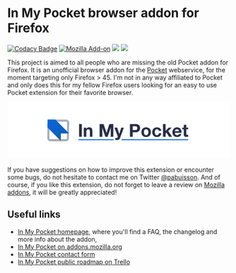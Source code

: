 # In My Pocket browser addon for Firefox

[![Codacy Badge](https://app.codacy.com/project/badge/Grade/1805bb2673234c5fbafa815e15d06538)](https://app.codacy.com/gh/pabuisson/in-my-pocket/dashboard?utm_source=gh&utm_medium=referral&utm_content=&utm_campaign=Badge_grade)
[![Mozilla Add-on](https://img.shields.io/amo/v/in-my-pocket.svg)](https://addons.mozilla.org/firefox/addon/in-my-pocket/)
[![](https://img.shields.io/amo/users/in-my-pocket.svg)](https://addons.mozilla.org/firefox/addon/in-my-pocket/statistics/usage/?last=365)
[![](https://img.shields.io/amo/rating/in-my-pocket.svg)](https://addons.mozilla.org/firefox/addon/in-my-pocket/reviews/)


This project is aimed to all people who are missing the old Pocket addon for Firefox. It is an unofficial browser addon for the [Pocket](http://getpocket.com/) webservice, for the moment targeting only Firefox > 45. I'm not in any way affiliated to Pocket and only does this for my fellow Firefox users looking for an easy to use Pocket extension for their favorite browser.

![In My Pocket 0.11.x logo](./assets/banner.png)

If you have suggestions on how to improve this extension or encounter some bugs, do not hesitate to contact me on Twitter [@pabuisson](https://twitter.com/pabuisson). And of course, if you like this extension, do not forget to leave a review on [Mozilla addons](https://addons.mozilla.org/en-US/firefox/addon/in-my-pocket/), it will be greatly appreciated!

## Useful links

* [In My Pocket homepage](https://inmypocketaddon.com), where you'll find a FAQ, the changelog and more info about the addon,
* [In My Pocket on addons.mozilla.org](https://addons.mozilla.org/en-US/firefox/addon/in-my-pocket/)
* [In My Pocket contact form](https://pabuisson.wufoo.com/forms/zi5scw41v368kr/)
* [In My Pocket public roadmap on Trello](https://trello.com/b/MfdNQXzX/imp-public-roadmap)

